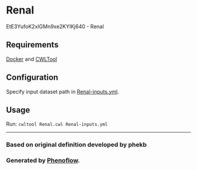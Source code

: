 # Renal

EtE3YufoK2xIGMn9xe2KYlKj640 - Renal

## Requirements

[Docker](https://docs.docker.com/install/) and [CWLTool](https://github.com/common-workflow-language/cwltool#install)

## Configuration

Specify input dataset path in [Renal-inputs.yml](Renal-inputs.yml).

## Usage

Run: `cwltool Renal.cwl Renal-inputs.yml`

***

### Based on original definition developed by phekb
### Generated by [Phenoflow](https://kclhi.org/phenoflow).
